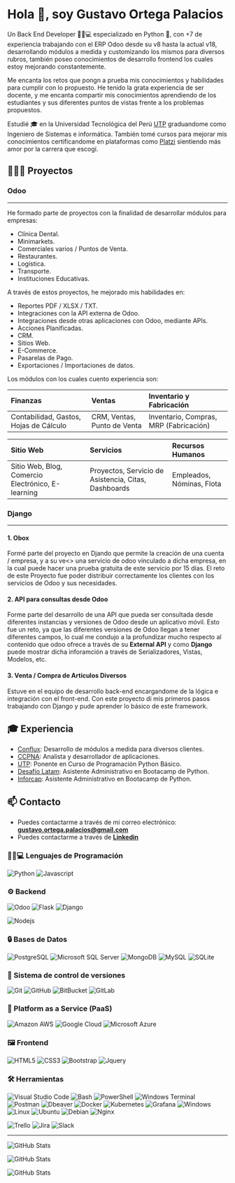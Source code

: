 # Hola 👋, soy Gustavo Ortega Palacios

Un Back End Developer 🧑🏻💻 especializado en Python 🐍, con +7 de experiencia trabajando con el ERP Odoo desde su v8 hasta la actual v18, desarrollando módulos a medida y customizando los mismos para diversos rubros, también poseo conocimientos de desarrollo frontend los cuales estoy mejorando constantemente.

Me encanta los retos que pongn a prueba mis conocimientos y habilidades para cumplir con lo propuesto. He tenido la grata experiencia de ser docente, y me encanta compartir mis conocimientos aprendiendo de los estudiantes y sus diferentes puntos de vistas frente a los problemas propuestos.

Estudié 🎓 en la Universidad Tecnológica del Perú [UTP](https://www.utp.edu.pe) graduandome como Ingeniero de Sistemas e informática. También tomé cursos para mejorar mis conocimientos certificandome en plataformas como [Platzi](https://platzi.com) sientiendo más amor por la carrera que escogí.

## 👨🏻‍💻 Proyectos

### Odoo

---

He formado parte de proyectos con la finalidad de desarrollar módulos para empresas:

- Clínica Dental.
- Minimarkets.
- Comerciales varios / Puntos de Venta.
- Restaurantes.
- Logística.
- Transporte.
- Instituciones Educativas.

A través de estos proyectos, he mejorado mis habilidades en:

- Reportes PDF / XLSX / TXT.
- Integraciones con la API externa de Odoo.
- Integraciones desde otras aplicaciones con Odoo, mediante APIs.
- Acciones Planificadas.
- CRM.
- Sitios Web.
- E-Commerce.
- Pasarelas de Pago.
- Exportaciones / Importaciones de datos.

Los módulos con los cuales cuento experiencia son:

| Finanzas  | Ventas | Inventario y Fabricación |
| :-- | :-- | :-- |
| Contabilidad, Gastos, Hojas de Cálculo | CRM, Ventas, Punto de Venta   | Inventario, Compras, MRP (Fabricación) |

| Sitio Web | Servicios | Recursos Humanos |
| :-- | :-- | :-- |
| Sitio Web, Blog, Comercio Electrónico, E-learning | Proyectos, Servicio de Asistencia, Citas, Dashboards | Empleados, Nóminas, Flota |

### Django

---

#### 1. Obox

Formé parte del proyecto en Djando que permite la creación de una cuenta / empresa, y a su ve<> una servicio de odoo vinculado a dicha empresa, en la cual puede hacer una prueba gratuita de este servicio por 15 días. El reto de este Proyecto fue poder distribuir correctamente los clientes con los servicios de Odoo y sus necesidades.

#### 2. API para consultas desde Odoo

Forme parte del desarrollo de una API que pueda ser consultada desde diferentes instancias y versiones de Odoo desde un aplicativo móvil. Esto fue un reto, ya que las diferentes versiones de Odoo llegan a tener diferentes campos, lo cual me condujo a la profundizar mucho respecto al contenido que odoo ofrece a través de su **External API** y como **Django** puede mostrar dicha inforamción a través de Serializadores, Vistas, Modelos, etc.

#### 3. Venta / Compra de Articulos Diversos

Estuve en el equipo de desarrollo back-end encargandome de la lógica e integración con el front-end. Con este proyecto di mis primeros pasos trabajando con Django y pude aprender lo básico de este framework.

## 🎓 Experiencia

- [Conflux](https://conflux.pe): Desarrollo de módulos a medida para diversos clientes.
- [CCPNA](https://cultural.edu.pe): Analista y desarrollador de aplicaciones.
- [UTP](https://utp.edu.pe): Ponente en Curso de Programación Python Básico.
- [Desafío Latam](https://www.desafiolatam.com): Asistente Administrativo en Bootacamp de Python.
- [Inforcap](https://inforcap.cl): Asistente Administrativo en Bootacamp de Python.

## 📫 Contacto

- Puedes contactarme a través de mi correo electrónico: **<gustavo.ortega.palacios@gmail.com>**
- Puedes contactarme a través de **[Linkedin](https://www.linkedin.com/in/gustavo-ortega-palacios-b80843169/)**

### 🧑🏻💻 Lenguajes de Programación

![Python](https://img.shields.io/badge/python-3670A0?style=for-the-badge&logo=python&logoColor=ffdd54) ![Javascript](https://img.shields.io/badge/Javascript-323330?style=for-the-badge&logo=javascript&logoColor=F7DF1E)

### ⚙ Backend

 ![Odoo](https://img.shields.io/badge/Odoo-714B67?style=for-the-badge&logo=odoo&logoColor=white) ![Flask](https://img.shields.io/badge/Flask-000000?style=for-the-badge&logo=flask&logoColor=white) ![Django](https://img.shields.io/badge/Django-092E20?style=for-the-badge&logo=django&logoColor=white)

![Nodejs](https://img.shields.io/badge/Node.js-43853D?style=for-the-badge&logo=node.js&logoColor=white)

### 🔒 Bases de Datos

![PostgreSQL](https://img.shields.io/badge/PostgreSQL-316192?style=for-the-badge&logo=postgresql&logoColor=white) ![Microsoft SQL Server](https://img.shields.io/badge/Microsoft_SQL_Server-CC2927?style=for-the-badge&logo=microsoft-sql-server&logoColor=white) ![MongoDB](https://img.shields.io/badge/MongoDB-%234ea94b.svg?style=for-the-badge&logo=mongodb&logoColor=white) ![MySQL](https://img.shields.io/badge/mysql-4479A1.svg?style=for-the-badge&logo=mysql&logoColor=white) ![SQLite](https://img.shields.io/badge/sqlite-%2307405e.svg?style=for-the-badge&logo=sqlite&logoColor=white)

### 📝 Sistema de control de versiones

![Git](https://img.shields.io/badge/git-%23F05033.svg?style=for-the-badge&logo=git&logoColor=white) ![GitHub](https://img.shields.io/badge/github-%23121011.svg?style=for-the-badge&logo=github&logoColor=white) ![BitBucket](https://img.shields.io/badge/Bitbucket-0747a6?style=for-the-badge&logo=bitbucket&logoColor=white) ![GitLab](https://img.shields.io/badge/GitLab-330F63?style=for-the-badge&logo=gitlab&logoColor=white)

### 📎 Platform as a Service (PaaS)

![Amazon AWS](https://img.shields.io/badge/Amazon_AWS-232F3E?style=for-the-badge&logo=amazon-aws&logoColor=white) ![Google Cloud](https://img.shields.io/badge/Google_Cloud-4285F4?style=for-the-badge&logo=google-cloud&logoColor=white) ![Microsoft Azure](https://img.shields.io/badge/Microsoft_Azure-0089D6?style=for-the-badge&logo=microsoft-azure&logoColor=white)

### 🖼 Frontend

![HTML5](https://img.shields.io/badge/HTML5-E34F26?style=for-the-badge&logo=html5&logoColor=white) ![CSS3](https://img.shields.io/badge/CSS3-1572B6?style=for-the-badge&logo=css3&logoColor=white) ![Bootstrap](https://img.shields.io/badge/Bootstrap-563D7C?style=for-the-badge&logo=bootstrap&logoColor=white) ![Jquery](https://img.shields.io/badge/jQuery-0769AD?style=for-the-badge&logo=jquery&logoColor=white)

### 🛠 Herramientas

![Visual Studio Code](https://img.shields.io/badge/Visual%20Studio%20Code-007ACC?style=for-the-badge&logo=visual-studio-code&logoColor=white) ![Bash](https://img.shields.io/badge/Bash-121011?style=for-the-badge&logo=gnu-bash&logoColor=white) ![PowerShell](https://img.shields.io/badge/PowerShell-%235391FE.svg?style=for-the-badge&logo=powershell&logoColor=white) ![Windows Terminal](https://img.shields.io/badge/Windows%20Terminal-%234D4D4D.svg?style=for-the-badge&logo=windows-terminal&logoColor=white) ![Postman](https://img.shields.io/badge/Postman-FF6C37?style=for-the-badge&logo=postman&logoColor=white) ![Dbeaver](https://img.shields.io/badge/DBeaver-EE0000?style=for-the-badge&logo=dbeaver&logoColor=white) ![Docker](https://img.shields.io/badge/docker-%230db7ed.svg?style=for-the-badge&logo=docker&logoColor=white) ![Kubernetes](https://img.shields.io/badge/kubernetes-%23326ce5.svg?style=for-the-badge&logo=kubernetes&logoColor=white) ![Grafana](https://img.shields.io/badge/grafana-%23F46800.svg?style=for-the-badge&logo=grafana&logoColor=white) ![Windows](https://img.shields.io/badge/Windows-0078D6?style=for-the-badge&logo=windows&logoColor=white) ![Linux](https://img.shields.io/badge/Linux-FCC624?style=for-the-badge&logo=linux&logoColor=black) ![Ubuntu](https://img.shields.io/badge/Ubuntu-E95420?style=for-the-badge&logo=ubuntu&logoColor=white) ![Debian](https://img.shields.io/badge/Debian-A81D33?style=for-the-badge&logo=debian&logoColor=white) ![Nginx](https://img.shields.io/badge/nginx-%23009639.svg?style=for-the-badge&logo=nginx&logoColor=white)

![Trello](https://img.shields.io/badge/Trello-0052CC?style=for-the-badge&logo=trello&logoColor=white) ![Jira](https://img.shields.io/badge/Jira-0052CC?style=for-the-badge&logo=Jira&logoColor=white) ![Slack](https://img.shields.io/badge/Slack-4A154B?style=for-the-badge&logo=slack&logoColor=white)

---

![GitHub Stats](https://github-readme-stats.vercel.app/api/top-langs/?username=gortega1211&theme=merko&show_icons=true&hide_border=true&layout=compact)

![GitHub Stats](https://github-readme-stats.vercel.app/api?username=gortega1211&theme=merko&show_icons=true&hide_border=true&count_private=true)

![GitHub Stats](https://github-readme-streak-stats.herokuapp.com/?user=gortega1211&theme=merko&hide_border=true)
